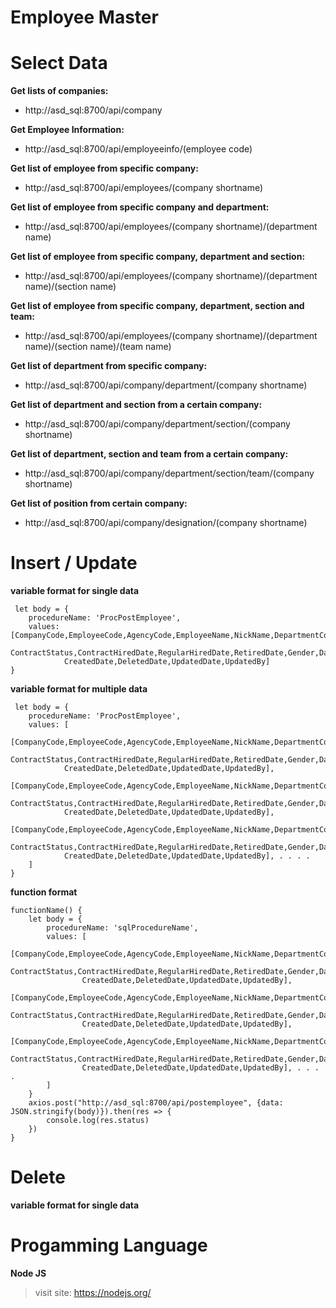 # Employee Master

# Select Data

**Get lists of companies:** 
* http://asd_sql:8700/api/company

**Get Employee Information:**
* http://asd_sql:8700/api/employeeinfo/(employee code)

**Get list of employee from specific company:**
* http://asd_sql:8700/api/employees/(company shortname)

**Get list of employee from specific company and department:**
* http://asd_sql:8700/api/employees/(company shortname)/(department name)

**Get list of employee from specific company, department and section:**
* http://asd_sql:8700/api/employees/(company shortname)/(department name)/(section name)

**Get list of employee from specific company, department, section and team:**
* http://asd_sql:8700/api/employees/(company shortname)/(department name)/(section name)/(team name)

**Get list of department from specific company:**
* http://asd_sql:8700/api/company/department/(company shortname)

**Get list of department and section from a certain company:**
* http://asd_sql:8700/api/company/department/section/(company shortname)

**Get list of department, section and team from a certain company:**
* http://asd_sql:8700/api/company/department/section/team/(company shortname)

**Get list of position from certain company:**
* http://asd_sql:8700/api/company/designation/(company shortname)


# Insert / Update

**variable format for single data**


```
 let body = {
    procedureName: 'ProcPostEmployee',
    values: [CompanyCode,EmployeeCode,AgencyCode,EmployeeName,NickName,DepartmentCode,SectionCode,TeamCode,DesignationCode,
            ContractStatus,ContractHiredDate,RegularHiredDate,RetiredDate,Gender,DateBirth,
            CreatedDate,DeletedDate,UpdatedDate,UpdatedBy]
}
```


**variable format for multiple data**


```
 let body = {
    procedureName: 'ProcPostEmployee',
    values: [
        [CompanyCode,EmployeeCode,AgencyCode,EmployeeName,NickName,DepartmentCode,SectionCode,TeamCode,DesignationCode,
            ContractStatus,ContractHiredDate,RegularHiredDate,RetiredDate,Gender,DateBirth,
            CreatedDate,DeletedDate,UpdatedDate,UpdatedBy],
        [CompanyCode,EmployeeCode,AgencyCode,EmployeeName,NickName,DepartmentCode,SectionCode,TeamCode,DesignationCode,
            ContractStatus,ContractHiredDate,RegularHiredDate,RetiredDate,Gender,DateBirth,
            CreatedDate,DeletedDate,UpdatedDate,UpdatedBy],
        [CompanyCode,EmployeeCode,AgencyCode,EmployeeName,NickName,DepartmentCode,SectionCode,TeamCode,DesignationCode,
            ContractStatus,ContractHiredDate,RegularHiredDate,RetiredDate,Gender,DateBirth,
            CreatedDate,DeletedDate,UpdatedDate,UpdatedBy], . . . .
    ]
}
```


**function format**
```
functionName() { 
    let body = {
        procedureName: 'sqlProcedureName',
        values: [
            [CompanyCode,EmployeeCode,AgencyCode,EmployeeName,NickName,DepartmentCode,SectionCode,TeamCode,DesignationCode,
                ContractStatus,ContractHiredDate,RegularHiredDate,RetiredDate,Gender,DateBirth,
                CreatedDate,DeletedDate,UpdatedDate,UpdatedBy],
            [CompanyCode,EmployeeCode,AgencyCode,EmployeeName,NickName,DepartmentCode,SectionCode,TeamCode,DesignationCode,
                ContractStatus,ContractHiredDate,RegularHiredDate,RetiredDate,Gender,DateBirth,
                CreatedDate,DeletedDate,UpdatedDate,UpdatedBy],
            [CompanyCode,EmployeeCode,AgencyCode,EmployeeName,NickName,DepartmentCode,SectionCode,TeamCode,DesignationCode,
                ContractStatus,ContractHiredDate,RegularHiredDate,RetiredDate,Gender,DateBirth,
                CreatedDate,DeletedDate,UpdatedDate,UpdatedBy], . . . .
        ]
    }
    axios.post("http://asd_sql:8700/api/postemployee", {data: JSON.stringify(body)}).then(res => {
        console.log(res.status)
    })
}

```

# Delete

**variable format for single data**


# Progamming Language
**Node JS**
> visit site: https://nodejs.org/


